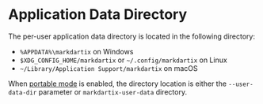 # Application Data Directory

The per-user application data directory is located in the following directory:

- `%APPDATA%\markdartix` on Windows
- `$XDG_CONFIG_HOME/markdartix` or `~/.config/markdartix` on Linux
- `~/Library/Application Support/markdartix` on macOS

When [portable mode](PORTABLE.md) is enabled, the directory location is either the `--user-data-dir` parameter or `markdartix-user-data` directory.
